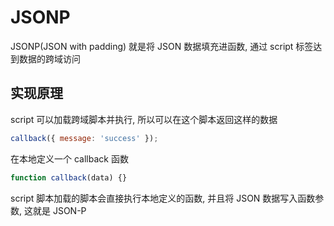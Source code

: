 # JSONP

JSONP(JSON with padding) 就是将 JSON 数据填充进函数, 通过 script 标签达到数据的跨域访问

## 实现原理

script 可以加载跨域脚本并执行, 所以可以在这个脚本返回这样的数据

```js
callback({ message: 'success' });
```

在本地定义一个 callback 函数

```js
function callback(data) {}
```

script 脚本加载的脚本会直接执行本地定义的函数, 并且将 JSON 数据写入函数参数, 这就是 JSON-P


